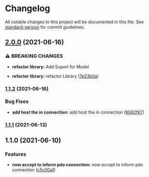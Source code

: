 # Changelog

All notable changes to this project will be documented in this file. See [standard-version](https://github.com/conventional-changelog/standard-version) for commit guidelines.

## [2.0.0](https://github.com/RafaelPRufino/Query/compare/v1.1.2...v2.0.0) (2021-06-16)


### ⚠ BREAKING CHANGES

* **refactor library:** Add Suport for Model

* **refactor library:** refactor Library ([7e23b0a](https://github.com/RafaelPRufino/Query/commit/7e23b0aca794104fc38a511c50f711b6082e589c))

### [1.1.2](https://github.com/RafaelPRufino/Query/compare/v1.1.1...v1.1.2) (2021-06-16)


### Bug Fixes

* **add host the in connection:** add host the in connection ([6082f67](https://github.com/RafaelPRufino/Query/commit/6082f671f9475a215cea29ba43e4f7271b09db63))

### [1.1.1](https://github.com/RafaelPRufino/Query/compare/v1.1.0...v1.1.1) (2021-06-13)

## 1.1.0 (2021-06-10)


### Features

* **now accept to inform pdo connection:** now accept to inform pdo connection ([c5c00a1](https://github.com/RafaelPRufino/Query/commit/c5c00a155d966a56ef612c27948a3f1ec44dff60))
